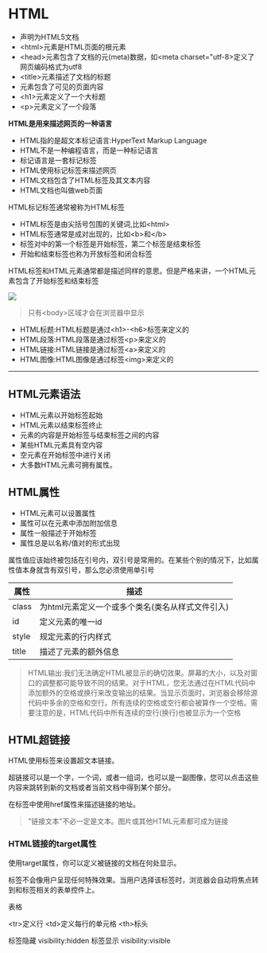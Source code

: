 # HTML


+ <!DOCTYPE html>声明为HTML5文档
+ \<html>元素是HTML页面的根元素
+ \<head>元素包含了文档的元(meta)数据，如<meta charset="utf-8>定义了网页编码格式为utf8
+ \<title>元素描述了文档的标题
+ <body>元素包含了可见的页面内容
+ \<h1>元素定义了一个大标题
+ \<p>元素定义了一个段落


**HTML是用来描述网页的一种语言**

+ HTML指的是超文本标记语言:HyperText Markup Language
+ HTML不是一种编程语言，而是一种标记语言
+ 标记语言是一套标记标签
+ HTML使用标记标签来描述网页
+ HTML文档包含了HTML标签及其文本内容
+ HTML文档也叫做web页面


HTML标记标签通常被称为HTML标签

+ HTML标签是由尖括号包围的关键词,比如\<html>
+ HTML标签通常是成对出现的，比如\<b>和\</b>
+ 标签对中的第一个标签是开始标签，第二个标签是结束标签
+ 开始和结束标签也称为开放标签和闭合标签

HTML标签和HTML元素通常都是描述同样的意思。但是严格来讲，一个HTML元素包含了开始标签和结束标签


![](https://www.runoob.com/wp-content/themes/runoob/assets/img/bg.gif)


> 只有\<body>区域才会在浏览器中显示


+ HTML标题:HTML标题是通过\<h1>-\<h6>标签来定义的
+ HTML段落:HTML段落是通过标签\<p>来定义的
+ HTML链接:HTML链接是通过标签\<a>来定义的
+ HTML图像:HTML图像是通过标签\<img>来定义的


------

## HTML元素语法

+ HTML元素以开始标签起始
+ HTML元素以结束标签终止
+ 元素的内容是开始标签与结束标签之间的内容
+ 某些HTML元素具有空内容
+ 空元素在开始标签中进行关闭
+ 大多数HTML元素可拥有属性。


## HTML属性

+ HTML元素可以设置属性
+ 属性可以在元素中添加附加信息
+ 属性一般描述于开始标签
+ 属性总是以名称/值对的形式出现


属性值应该始终被包括在引号内，双引号是常用的。在某些个别的情况下，比如属性值本身就含有双引号，那么您必须使用单引号


|属性|描述|
|--|--|
|class|为html元素定义一个或多个类名(类名从样式文件引入)|
|id|定义元素的唯一id|
|style|规定元素的行内样式|
|title|描述了元素的额外信息|



> HTML输出:我们无法确定HTML被显示的确切效果。屏幕的大小，以及对窗口的调整都可能导致不同的结果。对于HTML，您无法通过在HTML代码中添加额外的空格或换行来改变输出的结果。当显示页面时，浏览器会移除源代码中多余的空格和空行。所有连续的空格或空行都会被算作一个空格。需要注意的是，HTML代码中所有连续的空行(换行)也被显示为一个空格


## HTML超链接

HTML使用标签<a>来设置超文本链接。

超链接可以是一个字，一个词，或者一组词，也可以是一副图像，您可以点击这些内容来跳转到新的文档或者当前文档中得到某个部分。

在标签<a>中使用href属性来描述链接的地址。

> "链接文本"不必一定是文本。图片或其他HTML元素都可成为链接

### HTML链接的target属性

使用target属性，你可以定义被链接的文档在何处显示。

<label>标签不会像用户呈现任何特殊效果。当用户选择该标签时，浏览器会自动将焦点转到和标签相关的表单控件上。

表格
<table>

\<tr>定义行
\<td>定义每行的单元格
\<th>标头



标签隐藏 visibility:hidden
标签显示 visibility:visible